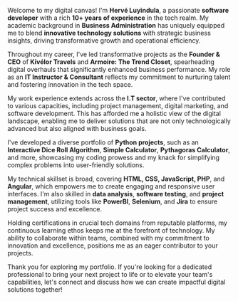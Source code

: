 Welcome to my digital canvas! I'm **Hervé Luyindula**, a passionate **software developer** with a rich **10+ years of experience** in the tech realm. My academic background in **Business Administration** has uniquely equipped me to blend **innovative technology solutions** with strategic business insights, driving transformative growth and operational efficiency.

Throughout my career, I've led transformative projects as the **Founder & CEO** of **Kivélor Travels** and **Armoire: The Trend Closet**, spearheading digital overhauls that significantly enhanced business performance. My role as an **IT Instructor & Consultant** reflects my commitment to nurturing talent and fostering innovation in the tech space.

My work experience extends across the **I.T sector**, where I've contributed to various capacities, including project management, digital marketing, and software development. This has afforded me a holistic view of the digital landscape, enabling me to deliver solutions that are not only technologically advanced but also aligned with business goals.

I've developed a diverse portfolio of **Python projects**, such as an **Interactive Dice Roll Algorithm**, **Simple Calculator**, **Pythagoras Calculator**, and more, showcasing my coding prowess and my knack for simplifying complex problems into user-friendly solutions.

My technical skillset is broad, covering **HTML, CSS, JavaScript, PHP**, and **Angular**, which empowers me to create engaging and responsive user interfaces. I'm also skilled in **data analysis**, **software testing**, and **project management**, utilizing tools like **PowerBI**, **Selenium**, and **Jira** to ensure project success and excellence.

Holding certifications in crucial tech domains from reputable platforms, my continuous learning ethos keeps me at the forefront of technology. My ability to collaborate within teams, combined with my commitment to innovation and excellence, positions me as an eager contributor to your projects.

Thank you for exploring my portfolio. If you're looking for a dedicated professional to bring your next project to life or to elevate your team's capabilities, let's connect and discuss how we can create impactful digital solutions together!

